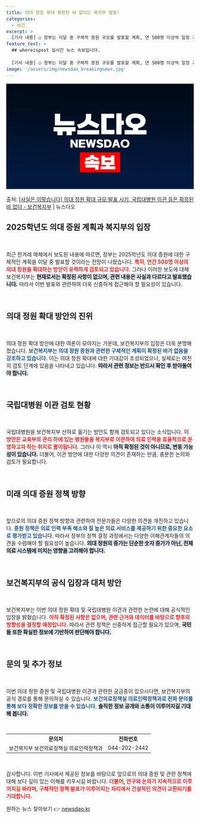 ```yaml
---
title: 의대 정원 확대 확정된 바 없다는 복지부 발표!
categories:
  - 보건
excerpt: >
  [기사 내용] ○ 정부는 이달 중 구체적 증원 규모를 발표할 계획, 연 500명 이상씩 일정 기간 의대 정원…
feature_text: >
  ## whereispost 실시간 뉴스 속보입니다.

  [기사 내용] ○ 정부는 이달 중 구체적 증원 규모를 발표할 계획, 연 500명 이상씩 일정 기간 의대 정원…
image: '/assets/img/newsdao_breakingnews.jpg'
---
```


![뉴스다오 속보](/assets/img/newsdao_breakingnews.jpg)

<p>출처: <a href="https://newsdao.kr/2151" rel="dofollow">[사실은 이렇습니다] 의대 정원 확대 규모·발표 시기, 국립대병원 이관 등은 확정된 바 없다 - 보건복지부</a> | 뉴스다오</p>

<h2 data-ke-size="size26">2025학년도 의대 증원 계획과 복지부의 입장</h2>

<p data-ke-size="size16">&nbsp;</p>

최근 한겨레 매체에서 보도된 내용에 따르면, 정부는 2025학년도 의대 증원에 대한 구체적인 계획을 이달 중 발표할 것이라는 전망이 나왔습니다. <b><span style="color: #ee2323;">특히, 연간 500명 이상의 의대 정원을 확대하는 방안이 유력하게 검토되고 있습니다.</span></b> 그러나 이러한 보도에 대해 보건복지부는 <b><span style="background-color: #21538527;">현재로서는 확정된 사항이 없으며, 관련 내용은 사실과 다르다고 발표했습니다.</span></b> 따라서 이번 발표와 관련하여 더욱 신중하게 접근해야 할 필요성이 있습니다.

<p data-ke-size="size16">&nbsp;</p>

<h2 data-ke-size="size26">의대 정원 확대 방안의 진위</h2>

<p data-ke-size="size16">&nbsp;</p>

의대 정원 확대 방안에 대한 여론이 모아지는 가운데, 보건복지부의 입장은 더욱 분명해졌습니다. <b><span style="color: #1a5490;">보건복지부는 의대 정원 증원과 관련한 구체적인 계획이 확정된 바가 없음을 강조하고 있습니다.</span></b> 이는 의대 정원 확대에 대한 기대감이 조성되었으나, 실제로는 여전히 검토 단계에 있음을 나타내고 있습니다. <b><span style="background-color: #21538527;">따라서 관련 정보는 반드시 확인 후 받아들여야 합니다.</span></b> 

<p data-ke-size="size16">&nbsp;</p>

<h2 data-ke-size="size26">국립대병원 이관 검토 현황</h2>

<p data-ke-size="size16">&nbsp;</p>

국립대병원을 보건복지부 산하로 옮기는 방안도 함께 검토되고 있다는 소식입니다. <b><span style="color: #ee2323;">이 방안은 교육부의 관리 하에 있는 병원들을 복지부로 이관하여 의료 인력을 효율적으로 운영하고자 하는 취지로 풀이됩니다.</span></b> 그러나 이 역시 <b><span style="background-color: #21538527;">아직 확정된 것이 아니므로, 변동 가능성이 있습니다.</span></b> 더불어, 이관 방안에 대한 다양한 의견이 존재하는 만큼, 충분한 논의와 검토가 필요합니다.

<p data-ke-size="size16">&nbsp;</p>

<h2 data-ke-size="size26">미래 의대 증원 정책 방향</h2>

<p data-ke-size="size16">&nbsp;</p>

앞으로의 의대 증원 정책 방향과 관련하여 전문가들은 다양한 의견을 개진하고 있습니다. <b><span style="color: #1a5490;">증원 정책은 의료 인력 부족 해소와 질 높은 의료 서비스를 제공하기 위한 중요한 요소로 평가받고 있습니다.</span></b> 따라서 정부의 정책 결정 과정에서는 다양한 이해관계자들의 의견을 수렴해야 할 필요성이 높습니다. <b><span style="background-color: #21538527;">의대 정원의 증가는 단순한 숫자 증가가 아닌, 전체 의료 시스템에 미치는 영향을 고려해야 합니다.</span></b>

<p data-ke-size="size16">&nbsp;</p>

<h2 data-ke-size="size26">보건복지부의 공식 입장과 대처 방안</h2>

<p data-ke-size="size16">&nbsp;</p>

보건복지부는 이번 의대 정원 확대 및 국립대병원 이관과 관련한 논란에 대해 공식적인 입장을 밝혔습니다. <b><span style="color: #ee2323;">아직 확정된 사항은 없으며, 관련 근거와 데이터를 바탕으로 향후의 방향성을 결정할 예정입니다.</span></b> 따라서 관련 정책은 신중하게 접근할 필요가 있으며, <b><span style="background-color: #21538527;">국민들 또한 확실한 정보에 기반하여 판단해야 합니다.</span></b>

<p data-ke-size="size16">&nbsp;</p>

<h2 data-ke-size="size26">문의 및 추가 정보</h2>

<p data-ke-size="size16">&nbsp;</p>

이번 의대 정원 증원 및 국립대병원 이관과 관련한 궁금증이 있으시다면, 보건복지부의 공식 경로를 통해 문의하실 수 있습니다. <b><span style="color: #1a5490;">보건의료정책실 의료인력정책과로 전화 문의를 통해 보다 정확한 정보를 받을 수 있습니다.</span></b> <b><span style="background-color: #21538527;">솔직한 정보 공개와 소통이 이루어지길 기대해 봅니다.</span></b>

<p data-ke-size="size16">&nbsp;</p>

<table style="width: 100%; border-collapse: collapse;">
<tr>
<td style="text-align: center; height: 17px;"><b>문의처</b></td>
<td style="text-align: center; height: 17px;"><b>전화번호</b></td>
</tr>
<tr>
<td style="text-align: center; height: 17px;">보건복지부 보건의료정책실 의료인력정책과</td>
<td style="text-align: center; height: 17px;">044-202-2442</td>
</tr>
</table>

<p data-ke-size="size16">&nbsp;</p>

감사합니다. 이번 기사에서 제공된 정보를 바탕으로 앞으로의 의대 증원 및 관련 정책에 대해 보다 깊이 있는 이해를 키우시길 바랍니다. <b><span style="color: #ee2323;">더불어, 연구와 논의가 지속적으로 이루어지길 바라며, 구체적인 정책 발표가 이루어지는 자리에서 건설적인 의견이 교환되기를 기대합니다.</span></b> 

원하는 뉴스 찾아보기 👉 <a href="https://newsdao.kr" rel="dofollow">newsdao.kr</a>


